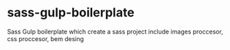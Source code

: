 # sass-gulp-boilerplate
Sass  Gulp boilerplate which create a  sass project include images proccesor, css proccesor, bem desing
